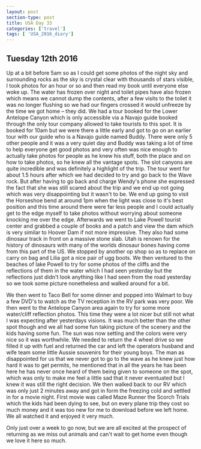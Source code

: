 ```yaml
---
layout: post
section-type: post
title: USA Day 33
categories: ['travel']
tags: [ 'USA_2016_diary']
---
```

## Tuesday 12th 2016  

Up at a bit before 5am so as I could get some photos of the night sky and surrounding rocks as the sky is crystal clear with thousands of stars visible, I took photos for an hour or so and then read my book until everyone else woke up. The water has frozen over night and toilet pipes have also frozen which means we cannot dump the contents, after a few visits to the toilet it was no longer flushing so we had our fingers crossed it would unfreeze by the time we got home – they did.
We had a tour booked for the Lower Antelope Canyon which is only accessible via a Navajo guide booked through the only tour company allowed to take tourists to this spot. It is booked for 10am but we were there a little early and got to go on an earlier tour with our guide who is a Navajo guide named Buddy. There were only 5 other people and it was a very quiet day and Buddy was taking a lot of time to help everyone get good photos and very often was nice enough to actually take photos for people as he knew his stuff, both the place and on how to take photos, so he knew all the vantage spots. The slot canyons are quite incredible and was definitely a highlight of the trip. The tour went for about 1.5 hours after which we had decided to try and go back to the Wave rock. But after having to go back and charge Wendy's phone she expressed the fact that she was still scared about the trip and we end up not going which was very disappointing but it wasn't to be. We end up going to visit the Horseshoe bend at around 1pm when the light was close to it's best position and this time around there were far less people and I could actually get to the edge myself to take photos without worrying about someone knocking me over the edge.
Afterwards we went to Lake Powell tourist center and grabbed a couple of books and a patch and view the dam which is very similar to Hoover Dam if not more impressive. They also had some dinosaur track in front on a massive stone slab. Utah is renown for the history of dinosaurs with many of the worlds dinosaur bones having come from this part of the US. We stopped by another op shop so as to replace on carry on bag and Lilia got a nice pair of ugg boots. We then ventured to the beaches of lake Powell to try for some photos of the cliffs and the reflections of them in the water which I had seen yesterday but the reflections just didn't look anything like I had seen from the road yesterday so we took some picture nonetheless and walked around for a bit.

 We then went to Taco Bell for some dinner and popped into Walmart to buy a few DVD's to watch as the TV reception in the RV park was very poor. We then went to the Antelope Canyon area again to try for some more water/cliff reflection photos. This time they were a lot nicer but still not what I was expecting after yesterdays visions. It was much better than the other spot though and we all had some fun taking picture of the scenery and the kids having some fun. The sun was now setting and the colors were very nice so it was worthwhile. We needed to return the 4 wheel drive so we filled it up with fuel and returned the car and left the operators husband and wife team some little Aussie souvenirs for their young boys. The man as disappointed for us that we never got to go to the wave as he knew just how hard it was to get permits, he mentioned that in all the years he has been here he has never once heard of them being given to someone on the spot, which was only to make me feel a little sad that it never eventuated but I knew it was still the right decision. We then walked back to our RV which was only just 2 minutes away and got in form the freezing cold and settled in for a movie night. First movie was called Maze Runner the Scorch Trials which the kids had been dying to see, but on every plane trip they cost so much money and it was too new for me to download before we left home. We all watched it and enjoyed it very much.

Only  just over a week to go now, but we are all excited at the prospect of returning as we miss out animals and can't wait to get home even though we love it here so much.
